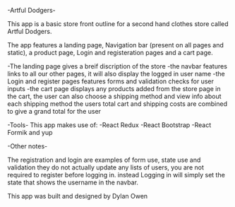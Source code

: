 -Artful Dodgers-

This app is a basic store front outline for a second hand clothes store
called Artful Dodgers.

The app features a landing page, Navigation bar (present on all pages and static), a product page,
Login and registeration pages and a cart page.

-The landing page gives a breif discription of the store
-the navbar features links to all our other pages, it will also display the logged in user name
-the Login and register pages features forms and validation checks for user inputs
-the cart page displays any products added from the store page in the cart, the user
 can also choose a shipping method and view info about each shipping method
 the users total cart and shipping costs are combined to give a grand total for the user


 -Tools-
 This app makes use of:
 -React Redux
 -React Bootstrap
 -React Formik and yup

 -Other notes-

 The registration and login are examples of form use, state use and validation
 they do not actually update any lists of users, you are not required to register
 before logging in. instead Logging in will simply set the state that shows the 
 username in the navbar.

This app was built and designed by Dylan Owen